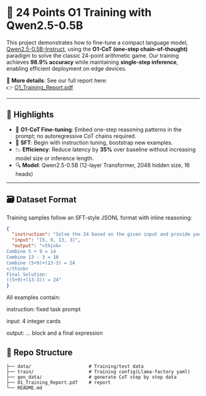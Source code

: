 # 🧮 24 Points O1 Training with Qwen2.5-0.5B

This project demonstrates how to fine-tune a compact language model, [Qwen2.5-0.5B-Instruct](https://huggingface.co/Qwen/Qwen2.5-0.5B-Instruct), using the **O1-CoT (one-step chain-of-thought)** paradigm to solve the classic 24-point arithmetic game. Our training achieves **98.9% accuracy** while maintaining **single-step inference**, enabling efficient deployment on edge devices.

📄 **More details**: See our full report here:  
👉 [O1_Training_Report.pdf](https://github.com/HuYunhai-Alex/O1-24-Game/blob/main/O1_Training_Report.pdf)

---

## 🚀 Highlights

- 🔗 **O1-CoT Fine-tuning**: Embed one-step reasoning patterns in the prompt; no autoregressive CoT chains required.
- 🧠 **SFT**: Begin with instruction tuning, bootstrap new examples.
- 📉 **Efficiency**: Reduce latency by **35%** over baseline without increasing model size or inference length.
- 🔍 **Model**: Qwen2.5-0.5B (12-layer Transformer, 2048 hidden size, 16 heads)

---

## 🗃️ Dataset Format

Training samples follow an SFT-style JSONL format with inline reasoning:

```json
{
  "instruction": "Solve the 24 based on the given input and provide your reasoning.",
  "input": "[5, 9, 13, 3]",
  "output": "<think>
Combine 5 + 9 = 14
Combine 13 - 3 = 10
Combine (5+9)+(13-3) = 24
</think>
Final Solution:
((5+9)+(13-3)) = 24"
}
```

All examples contain:

instruction: fixed task prompt

input: 4 integer cards

output: <think>...</think> block and a final expression

## 📂 Repo Structure
```text
├── data/                     # Training/test data
├── train/                    # Training config(Llama-factory yaml)
├── gen_data/                 # generate CoT step by step data
├── O1_Training_Report.pdf    # report
└── README.md
```
